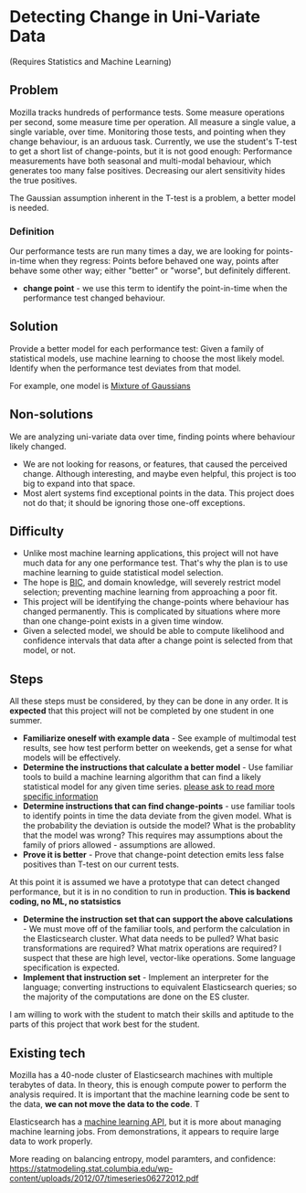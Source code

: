 
# Detecting Change in Uni-Variate Data
(Requires Statistics and Machine Learning)

## Problem

Mozilla tracks hundreds of performance tests. Some measure operations per second, some measure time per operation. All measure a single value, a single variable, over time. Monitoring those tests, and pointing when they change behaviour, is an arduous task. Currently, we use the student's T-test to get a short list of change-points, but it is not good enough: Performance measurements have both seasonal and multi-modal behaviour, which generates too many false positives. Decreasing our alert sensitivity hides the true positives. 

The Gaussian assumption inherent in the T-test is a problem, a better model is needed.

### Definition

Our performance tests are run many times a day, we are looking for points-in-time when they regress: Points before behaved one way, points after behave some other way; either "better" or "worse", but definitely different.  

* **change point** - we use this term to identify the point-in-time when the performance test changed behaviour.

## Solution 

Provide a better model for each performance test: Given a family of statistical models, use machine learning to choose the most likely model. Identify when the performance test deviates from that model.

For example, one model is [Mixture of Gaussians](https://robertovitillo.com/2016/01/10/detecting-talos-regressions/)

## Non-solutions

We are analyzing uni-variate data over time, finding points where behaviour likely changed.

* We are not looking for reasons, or features, that caused the perceived change. Although interesting, and maybe even helpful, this project is too big to expand into that space. 
* Most alert systems find exceptional points in the data. This project does not do that; it should be ignoring those one-off exceptions.

## Difficulty 

* Unlike most machine learning applications, this project will not have much data for any one performance test. That's why the plan is to use machine learning to guide statistical model selection.
* The hope is [BIC](https://en.wikipedia.org/wiki/Bayesian_information_criterion), and domain knowledge, will severely restrict model selection; preventing machine learning from approaching a poor fit.   
* This project will be identifying the change-points where behaviour has changed permanently. This is complicated by situations where more than one change-point exists in a given time window.  
* Given a selected model, we should be able to compute likelihood and confidence intervals that data after a change point is selected from that model, or not.

## Steps

All these steps must be considered, by they can be done in any order. It is **expected** that this project will not be completed by one student in one summer.

* **Familiarize oneself with example data** - See example of multimodal test results, see how test perform better on weekends, get a sense for what models will be effectively.
* **Determine the instructions that calculate a better model** - Use familiar tools to build a machine learning algorithm that can find a likely statistical model for any given time series. [please ask to read more specific information](https://docs.google.com/document/d/1B3q4JwZ4rq2HSeV60S-wFKtxkL2qhE1X_f3QK6sYx0o/edit#)
* **Determine instructions that can find change-points** - use familiar tools to identify points in time the data deviate from the given model.  What is the probability the deviation is outside the model?  What is the probablity that the model was wrong?  This requires may assumptions about the family of priors allowed - assumptions are allowed.
* **Prove it is better** - Prove that change-point detection emits less false positives than T-test on our current tests.  

At this point it is assumed we have a prototype that can detect changed performance, but it is in no condition to run in production. **This is backend coding, no ML, no statsistics**

* **Determine the instruction set that can support the above calculations** - We must move off of the familiar tools, and perform the calculation in the Elasticsearch cluster.  What data needs to be pulled?  What basic transformations are required?  What matrix operations are required?  I suspect that these are high level, vector-like operations. Some language specification is expected. 
* **Implement that instruction set** - Implement an interpreter for the language; converting instructions to equivalent Elasticsearch queries; so the majority of the computations are done on the ES cluster.

I am willing to work with the student to match their skills and aptitude to the parts of this project that work best for the student.  

## Existing tech

Mozilla has a 40-node cluster of Elasticsearch machines with multiple terabytes of data. In theory, this is enough compute power to perform the analysis required. It is important that the machine learning code be sent to the data, **we can not move the data to the code**.  T

Elasticsearch has a [machine learning API](https://www.elastic.co/guide/en/elasticsearch/reference/current/ml-apis.html), but it is more about managing machine learning jobs. From demonstrations, it appears to require large data to work properly. 

More reading on balancing entropy, model paramters, and confidence: https://statmodeling.stat.columbia.edu/wp-content/uploads/2012/07/timeseries06272012.pdf



  
